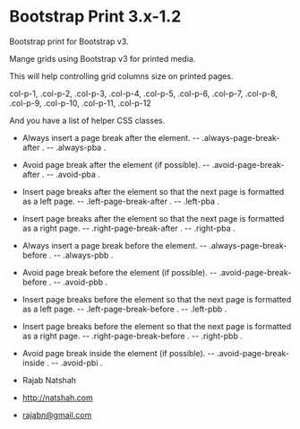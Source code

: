 Bootstrap Print 3.x-1.2
====================

 Bootstrap print for Bootstrap v3.
 
 Mange grids using Bootstrap v3 for printed media.
 
 This will help controlling grid columns size on printed pages.
 
  col-p-1,
 .col-p-2,
 .col-p-3,
 .col-p-4,
 .col-p-5,
 .col-p-6,
 .col-p-7,
 .col-p-8,
 .col-p-9,
 .col-p-10,
 .col-p-11,
 .col-p-12
 
 And you have a list of helper CSS classes.

   - Always insert a page break after the element.
   -- .always-page-break-after .
   -- .always-pba .

   - Avoid page break after the element (if possible).
   -- .avoid-page-break-after .
   -- .avoid-pba .

   - Insert page breaks after the element so that the next page is formatted as a left page.
   -- .left-page-break-after .
   -- .left-pba .

   - Insert page breaks after the element so that the next page is formatted as a right page.
   -- .right-page-break-after .
   -- .right-pba .

   - Always insert a page break before the element.
   -- .always-page-break-before .
   -- .always-pbb .

   - Avoid page break before the element (if possible).
   -- .avoid-page-break-before .
   -- .avoid-pbb .

   - Insert page breaks before the element so that the next page is formatted as a left page.
   -- .left-page-break-before .
   -- .left-pbb .

   - Insert page breaks before the element so that the next page is formatted as a right page.
   -- .right-page-break-before .
   -- .right-pbb .

   - Avoid page break inside the element (if possible).
   -- .avoid-page-break-inside .
   -- .avoid-pbi .



   - Rajab Natshah
   - http://natshah.com
   - rajabn@gmail.com

